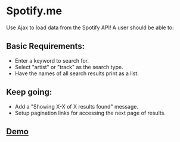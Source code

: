 # Spotify.me

Use Ajax to load data from the Spotify API! A user should be able to:

## Basic Requirements:

 - Enter a keyword to search for.
 - Select "artist" or "track" as the search type.
 - Have the names of all search results print as a list.

## Keep going:

 - Add a "Showing X-X of X results found" message.
 - Setup pagination links for accessing the next page of results.

## [Demo](http://ga-wdi-exercises.github.io/spotify-me/)
